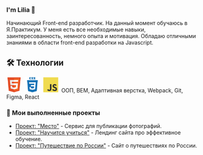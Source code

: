 ### I'm Lilia 👋
Начинающий Front-end разработчик.
На данный момент обучаюсь в Я.Практикум. У меня есть все необходимые навыки, заинтересованность, немного опыта и мотивация. Обладаю отличными знаниями в области front-end разработки на Javascript.

## 🛠 Технологии
<img src="https://github.com/devicons/devicon/blob/master/icons/html5/html5-original.svg" title="HTML5" alt="HTML" width="40" height="40"/>&nbsp;
<img src="https://github.com/devicons/devicon/blob/master/icons/css3/css3-plain-wordmark.svg"  title="CSS3" alt="CSS" width="40" height="40"/>&nbsp;
<img src="https://github.com/devicons/devicon/blob/master/icons/javascript/javascript-original.svg" title="JavaScript" alt="JavaScript" width="40" height="40"/>&nbsp;
 ООП, BEM, Адаптивная верстка, Webpack, Git, Figma, React

### 🌱 Мои выполненные проекты

*   [Проект: "Место"](https://github.com/LiliaKhazieva/mesto) - Сервис для публикации фотографий.
*   [Проект: "Научится учиться"](https://github.com/LiliaKhazieva/how-to-learn) - Лендинг сайта про эффективное обучение.
*   [Проект: "Путешествие по России"](https://github.com/LiliaKhazieva/russian-travel) - Сайт о путешествиях по России.
